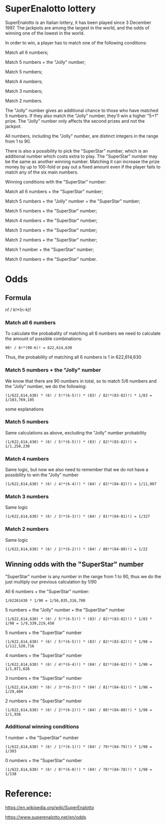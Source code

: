 # SuperEnalotto lottery

SuperEnalotto is an Italian lottery, it has been played since 3 December 1997. The jackpots are among the largest in the world, and the odds of winning one of the lowest in the world.

In order to win, a player has to match one of the following conditions:

Match all 6 numbers;

Match 5 numbers + the "Jolly" number;

Match 5 numbers;

Match 4 numbers;

Match 3 numbers;

Match 2 numbers.

The "Jolly" number gives an additional chance to those who have matched 5 numbers. If they also match the "Jolly" number, they'll win a higher "5+1" prize. 
The "Jolly" number only affects the second prizes and not the jackpot.

All numbers, including the "Jolly" number, are distinct integers in the range from 1 to 90.

There is also a possibility to pick the "SuperStar" number, which is an additional number which costs extra to play. The "SuperStar" number may be the same as another winning number.
Matching it can increase the prize money by up to 100-fold or pay out a fixed amount even if the player fails to match any of the six main numbers.

Winning conditions with the "SuperStar" number:

Match all 6 numbers + the "SuperStar" number;

Match 5 numbers + the "Jolly" number + the "SuperStar" number;

Match 5 numbers + the "SuperStar" number;

Match 4 numbers + the "SuperStar" number;

Match 3 numbers + the "SuperStar" number;

Match 2 numbers + the "SuperStar" number;

Match 1 number + the "SuperStar" number;

Match 0 numbers + the "SuperStar" number.

# Odds

## Formula

n! / k!*(n-k)!

### Match all 6 numbers

To calculate the probabality of matching all 6 numbers we need to calculate the amount of possible combinations:

```
90! / 6!*(90-6)! = 622,614,630
```

Thus, the probability of matching all 6 numbers is 1 in 622,614,630

### Match 5 numbers + the "Jolly" number

We know that there are 90 numbers in total, so to match 5/6 numbers and the "Jolly" number, we do the following:

```
(1/622,614,630) * (6! / 5!*(6-5)!) * (83! / 82!*(83-82)!) * 1/83 = 1/103,769,105
```

some explanations

### Match 5 numbers

Same calculations as above, excluding the "Jolly" number probability

```
(1/622,614,630) * (6! / 5!*(6-5)!) * (83! / 82!*(83-82)!) = 1/1,250,230
```

### Match 4 numbers

Same logic, but now we also need to remember that we do not have a possibility to win the "Jolly" number

```
(1/622,614,630) * (6! / 4!*(6-4)!) * (84! / 82!*(84-82)!) = 1/11,907
```

### Match 3 numbers

Same logic

```
(1/622,614,630) * (6! / 3!*(6-3)!) * (84! / 81!*(84-81)!) = 1/327
```

### Match 2 numbers

Same logic

```
(1/622,614,630) * (6! / 2!*(6-2)!) * (84! / 80!*(84-80)!) = 1/22
```


## Winning odds with the "SuperStar" number

"SuperStar" number is any number in the range from 1 to 90, thus we do the just multiply our previous calculation by 1/90

All 6 numbers + the "SuperStar" number:

```
1/62261430 * 1/90 = 1/56,035,316,700 
```

5 numbers + the "Jolly" number + the "SuperStar" number

```
(1/622,614,630) * (6! / 5!*(6-5)!) * (83! / 82!*(83-82)!) * 1/83 * 1/90 = 1/9,339,219,450 
```

5 numbers + the "SuperStar" number

```
(1/622,614,630) * (6! / 5!*(6-5)!) * (83! / 82!*(83-82)!) * 1/90 = 1/112,520,716        
```

4 numbers + the "SuperStar" number

```
(1/622,614,630) * (6! / 4!*(6-4)!) * (84! / 82!*(84-82)!) * 1/90 = 1/1,071,626     
```

3 numbers + the "SuperStar" number

```
(1/622,614,630) * (6! / 3!*(6-3)!) * (84! / 81!*(84-81)!) * 1/90 = 1/29,404      
```

2 numbers + the "SuperStar" number

```
(1/622,614,630) * (6! / 2!*(6-2)!) * (84! / 80!*(84-80)!) * 1/90 = 1/1,936         
```

### Additional winning conditions

1 number + the "SuperStar" number

```
(1/622,614,630) * (6! / 1!*(6-1)!) * (84! / 79!*(84-79)!) * 1/90 = 1/303       
```

0 numbers + the "SuperStar" number

```
(1/622,614,630) * (6! / 0!*(6-0)!) * (84! / 78!*(84-78)!) * 1/90 = 1/138      
```

# Reference:
https://en.wikipedia.org/wiki/SuperEnalotto

https://www.superenalotto.net/en/odds
